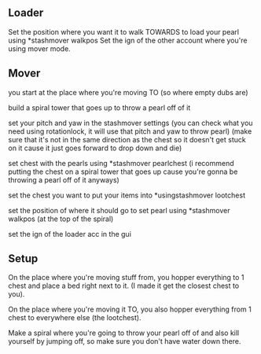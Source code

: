 Loader 
-------

Set the position where you want it to walk TOWARDS to load your pearl using *stashmover walkpos
Set the ign of the other account where you're using mover mode. 

Mover
--------

you start at the place where you're moving TO (so where empty dubs are)

build a spiral tower that goes up to throw a pearl off of it

set your pitch and yaw in the stashmover settings (you can check what you need using rotationlock, it will use that pitch and yaw to throw pearl) (make sure that it's not in the same direction as the chest so it doesn't get stuck on it cause it just goes forward to drop down and die)

set chest with the pearls using *stashmover pearlchest (i recommend putting the chest on a spiral tower that goes up cause you're gonna be throwing a pearl off of it anyways)

set the chest you want to put your items into *usingstashmover lootchest

set the position of where it should go to set pearl using *stashmover walkpos (at the top of the spiral)

set the ign of the loader acc in the gui



Setup
-------

On the place where you're moving stuff from, you hopper everything to 1 chest and place a bed right next to it. (I made it get the closest chest to you).

On the place where you're moving it TO, you also hopper everything from 1 chest to everywhere else (the lootchest).

Make a spiral where you're going to throw your pearl off of and also kill yourself by jumping off, so make sure you don't have water down there.
